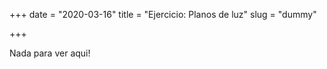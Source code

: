 +++ 
date = "2020-03-16"
title = "Ejercicio: Planos de luz"
slug = "dummy" 


+++

Nada para ver aqui!

